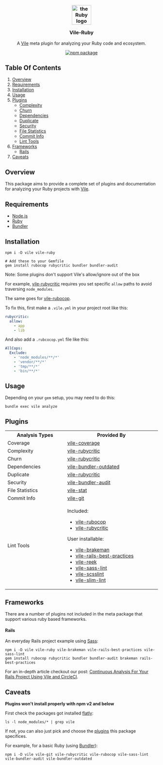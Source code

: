 <h3 align="center">
  <p align="center">
    <img width="64" style="background: none" src="https://user-images.githubusercontent.com/93340/30883744-2f236bc6-a2db-11e7-8b29-d65ebd1afde2.png" alt="the Ruby logo" />
  </p>
  Vile-Ruby
</h3>
<p align="center">
  A
  <a href="https://github.com/forthright/vile">Vile</a>
  meta plugin for analyzing your Ruby code and ecosystem.
</p>
<p align="center">
  <a href="https://www.npmjs.com/package/vile-ruby">
    <img src="https://badge.fury.io/js/vile-ruby.svg" alt="npm package">
  </a>
</p>

## Table Of Contents

1. [Overview](#overview)
2. [Requirements](#requirements)
3. [Installation](#installation)
4. [Usage](#usage)
5. [Plugins](#plugins)
    * [Complexity](#complexity)
    * [Churn](#churn)
    * [Dependencies](#dependencies)
    * [Duplicate](#duplicate)
    * [Security](#security)
    * [File Statistics](#file-statistics)
    * [Commit Info](#commit-info)
    * [Lint Tools](#lint-tools)
6. [Frameworks](#frameworks)
    * [Rails](#rails)
7. [Caveats](#caveats)

## Overview

This package aims to provide a complete set of plugins and documentation
for analyzing your Ruby projects with [Vile](https://github.com/forthright/vile).

## Requirements

- [Node.js](https://nodejs.org)
- [Ruby](https://www.ruby-lang.org)
- [Bundler](https://bundler.io)

## Installation

    npm i -D vile vile-ruby

    # Add these to your Gemfile
    gem install rubocop rubycritic bundler bundler-audit

Note: Some plugins don't support Vile's allow/ignore out of the box

For example, [vile-rubycritic](https://github.com/forthright/vile-rubycritic#ignore) requires
you set specific `allow` paths to avoid traversing `node_modules`.

The same goes for [vile-rubocop](https://github.com/forthright/vile-rubocop#ignoring-files).

To fix this, first make a `.vile.yml` in your project root like this:

```yaml
rubycritic:
  allow:
    - app
    - lib
```

And also add a `.rubcocop.yml` file like this:

```yaml
AllCops:
  Exclude:
    - 'node_modules/**/*'
    - 'vendor/**/*'
    - 'tmp/**/*'
    - 'bin/**/*'
```

## Usage

Depending on your `gem` setup, you may need to do this:

    bundle exec vile analyze

## Plugins

<table>
  <tr>
    <th width="300">Analysis Types</th>
    <th width="600">Provided By</th>
  </tr>
  <tr>
    <td>Coverage</td>
    <td>
      <a id="coverage" href="https://github.com/forthright/vile-coverage">vile-coverage</a>
    </td>
  </tr>
  <tr>
    <td id="complexity">Complexity</td>
    <td>
      <a href="https://github.com/forthright/vile-rubycritic">vile-rubycritic</a>
    </td>
  </tr>
  <tr>
    <td id="churn">Churn</td>
    <td>
      <a href="https://github.com/forthright/vile-rubycritic">vile-rubycritic</a>
    </td>
  </tr>
  <tr>
    <td id="dependencies">Dependencies</td>
    <td>
      <a href="https://github.com/forthright/vile-bundler-outdated">vile-bundler-outdated</a>
    </td>
  </tr>
  <tr>
    <td id="duplicate">Duplicate</td>
    <td>
      <a href="https://github.com/forthright/vile-rubycritic">vile-rubycritic</a>
    </td>
  </tr>
  <tr>
    <td id="security">Security</td>
    <td>
      <a href="https://github.com/forthright/vile-bundler-audit">vile-bundler-audit</a>
    </td>
  </tr>
  <tr>
    <td id="file-statistics">File Statistics</td>
    <td>
      <a href="https://github.com/forthright/vile-stat">vile-stat</a>
    </td>
  </tr>
  <tr>
    <td id="commit-info">Commit Info</td>
    <td>
      <a href="https://github.com/forthright/vile-git">vile-git</a>
    </td>
  </tr>
  <tr>
    <td id="lint-tools">Lint Tools</td>
    <td>
      <p>Included:</p>
      <ul>
        <li>
          <a href="https://github.com/forthright/vile-rubocop">vile-rubocop</a>
        </li>
        <li>
          <a href="https://github.com/forthright/vile-rubycritic">vile-rubycritic</a>
        </li>
      </ul>
      <p>User installable:</p>
      <ul>
        <li>
          <a href="https://github.com/forthright/vile-brakeman">vile-brakeman</a>
        </li>
        <li>
          <a href="https://github.com/forthright/vile-rails-best-practices">vile-rails-best-practices</a>
        </li>
        <li>
          <a href="https://github.com/forthright/vile-reek">vile-reek</a>
        </li>
        <li>
          <a href="https://github.com/forthright/vile-sass-lint">vile-sass-lint</a>
        </li>
        <li>
          <a href="https://github.com/forthright/vile-scsslint">vile-scsslint</a>
        </li>
        <li>
          <a href="https://github.com/forthright/vile-slim-lint">vile-slim-lint</a>
        </li>
      </ul>
    </td>
  </tr>
</table>

## Frameworks

There are a number of plugins not included in the meta package that support various
ruby based frameworks.

#### Rails

An everyday Rails project example using [Sass](http://sass-lang.com):

    npm i -D vile vile-ruby vile-brakeman vile-rails-best-practices vile-sass-lint
    gem install rubocop rubycritic bundler bundler-audit brakeman rails-best-practices

For an in-depth article checkout our post: [Continuous Analysis For Your Rails Project Using Vile and CircleCI](https://medium.com/forthright/continuous-analysis-for-your-rails-project-using-vile-and-circleci-4fb077378ab6).

## Caveats

**Plugins won't install properly with npm v2 and below**

First check the packages got installed [flatly](https://docs.npmjs.com/how-npm-works/npm3):

    ls -l node_modules/* | grep vile

If not, you can also just pick and choose the [plugins](package.json) this package specifices.

For example, for a basic Ruby (using [Bundler](http://bundler.io)):

    npm i -D vile vile-git vile-rubycritic vile-rubocop vile-sass-lint vile-bundler-audit vile-bundler-outdated
